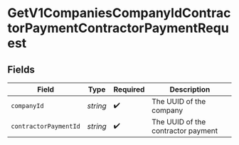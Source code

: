 # GetV1CompaniesCompanyIdContractorPaymentContractorPaymentRequest


## Fields

| Field                              | Type                               | Required                           | Description                        |
| ---------------------------------- | ---------------------------------- | ---------------------------------- | ---------------------------------- |
| `companyId`                        | *string*                           | :heavy_check_mark:                 | The UUID of the company            |
| `contractorPaymentId`              | *string*                           | :heavy_check_mark:                 | The UUID of the contractor payment |